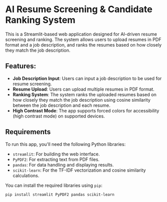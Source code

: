# AI Resume Screening & Candidate Ranking System

This is a Streamlit-based web application designed for AI-driven resume screening and ranking. The system allows users to upload resumes in PDF format and a job description, and ranks the resumes based on how closely they match the job description.

## Features:
- **Job Description Input**: Users can input a job description to be used for resume screening.
- **Resume Upload**: Users can upload multiple resumes in PDF format.
- **Ranking System**: The system ranks the uploaded resumes based on how closely they match the job description using cosine similarity between the job description and each resume.
- **High Contrast Mode**: The app supports forced colors for accessibility (high contrast mode) on supported devices.

## Requirements

To run this app, you'll need the following Python libraries:

- `streamlit`: For building the web interface.
- `PyPDF2`: For extracting text from PDF files.
- `pandas`: For data handling and displaying results.
- `scikit-learn`: For the TF-IDF vectorization and cosine similarity calculations.

You can install the required libraries using `pip`:

```bash
pip install streamlit PyPDF2 pandas scikit-learn
